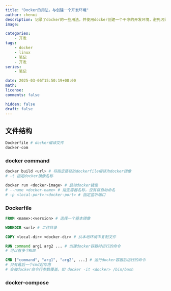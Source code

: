 ```yaml
---
title: "Docker的用法，与创建一个开发环境"
author: chenxi
description: 记录了docker的一些用法，并使用docker创建一个干净的开发环境，避免污染本地环境。
image: 

categories:
    - 开发
tags:
    - docker
    - linux
    - 笔记
    - 开发
series:
    - 笔记

date: 2025-03-06T15:50:19+08:00
math: 
license: 
comments: false

hidden: false
draft: false
---
```


## 文件结构

```bash
Dockerfile # docker编译文件
docker-com
```

### docker command

```bash
docker build <url> # 将指定路径的dockerfile编译为docker镜像
# -t 指定docker镜像名称

docker run <docker-image> # 启动docker镜像
# --name <docker-name> # 指定容器名称，没有将自动命名
# -p <local-port>:<docker-port> # 指定监听端口
```

### Dockerfile

```Dockerfile
FROM <name>:<version> # 选择一个基本镜像

WORKDIR <url> # 工作目录

COPY <local-dir> <docker-dir> # 从本地环境中复制文件

RUN command arg1 arg2 ... # 创建docker容器时运行的命令
# 可以有多个RUN

CMD ["command", "arg1", "arg2", ...] # 运行docker容器后运行的命令
# 只有最后一个cmd起作用
# 会被docker命令行参数覆盖，如 docker -it <docker> /bin/bash
```

### docker-compose

